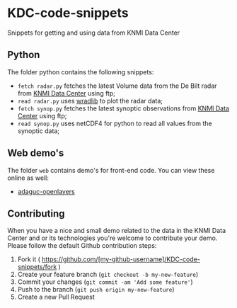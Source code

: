 # KDC-code-snippets

Snippets for getting and using data from KNMI Data Center

## Python
The folder python contains the following snippets:
* `fetch radar.py` fetches the latest Volume data from the De Bilt radar from [KNMI Data Center](https://data.knmi.nl/portal/KNMI-DataCentre.html#term=volume&dataset-name=radar_volume_debilt&dataset-version=2.0) using ftp;
* `read radar.py` uses [wradlib](https://bitbucket.org/wradlib/wradlib) to plot the radar data;
* `fetch synop.py` fetches the latest synoptic observations from [KNMI Data Center](https://data.knmi.nl/portal/KNMI-DataCentre.html#term=synoptic&dataset-name=Actuele10mindataKNMIstations&dataset-version=1) using ftp;
* `read synop.py` uses netCDF4 for python to read all values from the synoptic data;

## Web demo's

The folder `web` contains demo's for front-end code. You can view these online as well:

* [adaguc-openlayers](http://cdn.rawgit.com/KNMI/KDC-code-snippets/master/web/adaguc-openlayers/index.html)

## Contributing

When you have a nice and small demo related to the data in the KNMI Data Center and or its technologies you're welcome to contribute your demo. Please follow the default Github contribution steps:

1. Fork it ( https://github.com/[my-github-username]/KDC-code-snippets/fork )
2. Create your feature branch (`git checkout -b my-new-feature`)
3. Commit your changes (`git commit -am 'Add some feature'`)
4. Push to the branch (`git push origin my-new-feature`)
5. Create a new Pull Request
